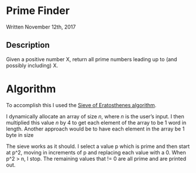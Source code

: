 # Prime Finder

Written November 12th, 2017

## Description
Given a positive number X, return all prime numbers leading up to (and possibly including) X.

# Algorithm

To accomplish this I used the [Sieve of Eratosthenes algorithm](https://en.wikipedia.org/wiki/Sieve_of_Eratosthenes).

I dynamically allocate an array of size *n*, where *n* is the user’s input. I then multiplied this value  *n* by 4 to get each element of the array to be 1 word in length. Another approach would be to have each element in the array be 1 byte in size

The sieve works as it should. I select a value p which is prime and then start at p^2, moving in increments of p and replacing each value with a 0. When p^2 > n, I stop. The remaining values that != 0 are all prime and are printed out.
